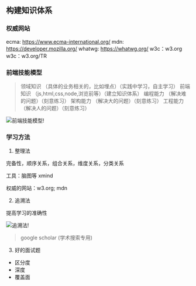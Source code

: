 ## 构建知识体系

### 权威网站

ecma: https://www.ecma-international.org/
mdn: https://developer.mozilla.org/
whatwg: https://whatwg.org/
w3c：w3.org
w3c：w3.org/TR

### 前端技能模型

> 领域知识 （具体的业务相关的，比如埋点）（实践中学习，自主学习）
> 前端知识 （js,html,css,node,浏览前等）（建立知识体系）
> 编程能力 （解决难的问题）（刻意练习）
> 架构能力 （解决大的问题）（刻意练习）
> 工程能力 （解决人的问题）（刻意练习）

![前端技能模型!](/dulinyu-blog/learn/29920464-cfd1aca73f83562f4431255ea62622dc.png "前端技能模型")

### 学习方法

1. 整理法

完备性，顺序关系，组合关系，维度关系，分类关系

工具：脑图等 xmind

权威的网站：w3.org; mdn

2. 追溯法

提高学习的准确性

![追溯法!](/dulinyu-blog/learn/29920939-a1352349a9a85f08e7ae02d15d6276e5.png "追溯法")

> google scholar (学术搜索专用)

3. 好的面试题

- 区分度
- 深度
- 覆盖面

<Gitalk />
